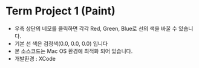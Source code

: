 # Term Project 1 (Paint)
- 우측 상단의 네모를 클릭하면 각각 Red, Green, Blue로 선의 색을 바꿀 수 있습니다.
- 기본 선 색은 검정색(0.0, 0.0, 0.0) 입니다
- 본 소스코드는 Mac OS 환경에 최적화 되어 있습니다.
- 개발환경 : XCode

